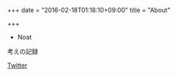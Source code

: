 +++
date = "2016-02-18T01:18:10+09:00"
title = "About"

+++

- Noat

考えの記録

[Twitter](https://twitter.com/noat1111)
